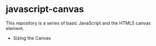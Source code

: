 # javascript-canvas
This repository is a series of basic JavaScript and the HTML5 canvas element.

- Sizing the Canvas
